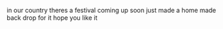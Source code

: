 in our country theres a festival coming up soon
just made a home made back drop for it
hope you like it
